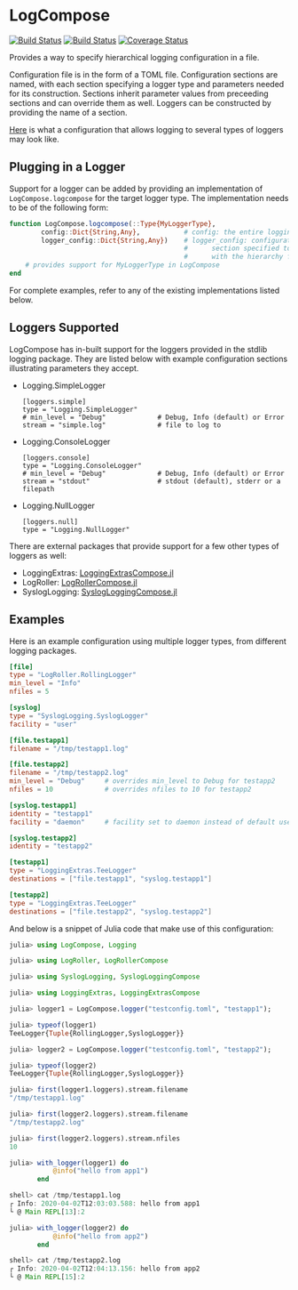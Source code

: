 # LogCompose

[![Build Status](https://travis-ci.org/tanmaykm/LogCompose.jl.png)](https://travis-ci.org/tanmaykm/LogCompose.jl) 
[![Build Status](https://ci.appveyor.com/api/projects/status/github/tanmaykm/LogCompose.jl?branch=master&svg=true)](https://ci.appveyor.com/project/tanmaykm/logroller-jl/branch/master)
[![Coverage Status](https://coveralls.io/repos/github/tanmaykm/LogCompose.jl/badge.svg?branch=master)](https://coveralls.io/github/tanmaykm/LogCompose.jl?branch=master)

Provides a way to specify hierarchical logging configuration in a file.

Configuration file is in the form of a TOML file. Configuration sections are named,
with each section specifying a logger type and parameters needed for its construction.
Sections inherit parameter values from preceeding sections and can override them as well.
Loggers can be constructed by providing the name of a section.

[Here](example.toml) is what a configuration that allows logging to several types of loggers may look like.

## Plugging in a Logger

Support for a logger can be added by providing an implementation of `LogCompose.logcompose` for the target logger type.
The implementation needs to be of the following form:

```julia
function LogCompose.logcompose(::Type{MyLoggerType},
        config::Dict{String,Any},           # config: the entire logging configuration file
        logger_config::Dict{String,Any})    # logger_config: configuration relevant for the
                                            #      section specified to `LogCompose.logger`
                                            #      with the hierarchy flattened out
    # provides support for MyLoggerType in LogCompose
end
```

For complete examples, refer to any of the existing implementations listed below.

## Loggers Supported

LogCompose has in-built support for the loggers provided in the stdlib logging package.
They are listed below with example configuration sections illustrating parameters they accept.

- Logging.SimpleLogger
    ```
    [loggers.simple]
    type = "Logging.SimpleLogger"
    # min_level = "Debug"             # Debug, Info (default) or Error
    stream = "simple.log"             # file to log to
    ```
- Logging.ConsoleLogger
    ```
    [loggers.console]
    type = "Logging.ConsoleLogger"
    # min_level = "Debug"             # Debug, Info (default) or Error
    stream = "stdout"                 # stdout (default), stderr or a filepath
    ```
- Logging.NullLogger
    ```
    [loggers.null]
    type = "Logging.NullLogger"
    ```

There are external packages that provide support for a few other types of loggers as well:

- LoggingExtras: [LoggingExtrasCompose.jl](https://github.com/tanmaykm/LoggingExtrasCompose.jl)
- LogRoller: [LogRollerCompose.jl](https://github.com/tanmaykm/LogRollerCompose.jl)
- SyslogLogging: [SyslogLoggingCompose.jl](https://github.com/tanmaykm/SyslogLoggingCompose.jl)


## Examples

Here is an example configuration using multiple logger types, from different logging packages.

```toml
[file]
type = "LogRoller.RollingLogger"
min_level = "Info"
nfiles = 5

[syslog]
type = "SyslogLogging.SyslogLogger"
facility = "user"

[file.testapp1]
filename = "/tmp/testapp1.log"

[file.testapp2]
filename = "/tmp/testapp2.log"
min_level = "Debug"     # overrides min_level to Debug for testapp2
nfiles = 10             # overrides nfiles to 10 for testapp2

[syslog.testapp1]
identity = "testapp1"
facility = "daemon"     # facility set to daemon instead of default user

[syslog.testapp2]
identity = "testapp2"

[testapp1]
type = "LoggingExtras.TeeLogger"
destinations = ["file.testapp1", "syslog.testapp1"]

[testapp2]
type = "LoggingExtras.TeeLogger"
destinations = ["file.testapp2", "syslog.testapp2"]
```

And below is a snippet of Julia code that make use of this configuration:

```julia
julia> using LogCompose, Logging

julia> using LogRoller, LogRollerCompose

julia> using SyslogLogging, SyslogLoggingCompose

julia> using LoggingExtras, LoggingExtrasCompose

julia> logger1 = LogCompose.logger("testconfig.toml", "testapp1");

julia> typeof(logger1)
TeeLogger{Tuple{RollingLogger,SyslogLogger}}

julia> logger2 = LogCompose.logger("testconfig.toml", "testapp2");

julia> typeof(logger2)
TeeLogger{Tuple{RollingLogger,SyslogLogger}}

julia> first(logger1.loggers).stream.filename
"/tmp/testapp1.log"

julia> first(logger2.loggers).stream.filename
"/tmp/testapp2.log"

julia> first(logger2.loggers).stream.nfiles
10

julia> with_logger(logger1) do
           @info("hello from app1")
       end

shell> cat /tmp/testapp1.log
┌ Info: 2020-04-02T12:03:03.588: hello from app1
└ @ Main REPL[13]:2

julia> with_logger(logger2) do
           @info("hello from app2")
       end

shell> cat /tmp/testapp2.log
┌ Info: 2020-04-02T12:04:13.156: hello from app2
└ @ Main REPL[15]:2

```
